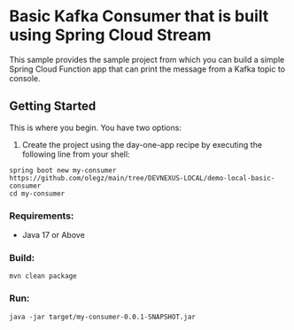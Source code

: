 # Basic Kafka Consumer that is built using Spring Cloud Stream 

This sample provides the sample project from which you can build a simple Spring Cloud Function app that can print the message from a Kafka topic to console.

## Getting Started
This is where you begin.
You have two options:

1.  Create the project using the day-one-app recipe by executing the following line from your shell:

```shell
spring boot new my-consumer https://github.com/olegz/main/tree/DEVNEXUS-LOCAL/demo-local-basic-consumer
cd my-consumer
```

### Requirements:

* Java 17 or Above

### Build:
```
mvn clean package
```

### Run:
```
java -jar target/my-consumer-0.0.1-SNAPSHOT.jar
```
